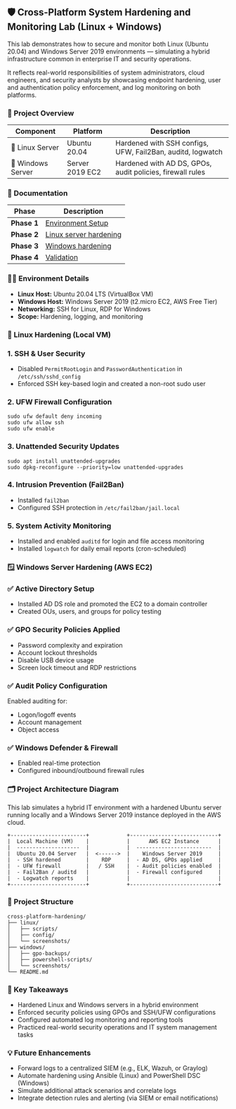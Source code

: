 ## 🛡️ Cross-Platform System Hardening and Monitoring Lab (Linux + Windows)

This lab demonstrates how to secure and monitor both Linux (Ubuntu 20.04) and Windows Server 2019 environments — simulating a hybrid infrastructure common in enterprise IT and security operations.

It reflects real-world responsibilities of system administrators, cloud engineers, and security analysts by showcasing endpoint hardening, user and authentication policy enforcement, and log monitoring on both platforms.

### 🧰 Project Overview

| Component         | Platform        | Description                                                |
| ----------------- | --------------- | ---------------------------------------------------------- |
| 🔐 Linux Server   | Ubuntu 20.04    | Hardened with SSH configs, UFW, Fail2Ban, auditd, logwatch |
| 🔐 Windows Server | Server 2019 EC2 | Hardened with AD DS, GPOs, audit policies, firewall rules  |

### 📄 Documentation
| Phase       | Description                                               |
| ----------- | --------------------------------------------------------- |
| **Phase 1** | [Environment Setup](https://github.com/sammiet03/Linux-Hardening-and-Monitoring/blob/main/documentation/PHASE1_ENVIRONMENT.md)          |
| **Phase 2** | [Linux server hardening](https://github.com/sammiet03/Linux-Hardening-and-Monitoring/blob/main/documentation/PHASE2_LINUX_HARDENING.md) |
| **Phase 3** | [Windows hardening](https://github.com/sammiet03/Linux-Hardening-and-Monitoring/blob/main/documentation/PHASE3_WINDOWS_HARDENING.md)    |
| **Phase 4** | [Validation](https://github.com/sammiet03/Linux-Hardening-and-Monitoring/blob/main/documentation/PHASE4_VALIDATION.MD)    |


### 🧑‍💻 Environment Details

* **Linux Host:** Ubuntu 20.04 LTS (VirtualBox VM)
* **Windows Host:** Windows Server 2019 (t2.micro EC2, AWS Free Tier)
* **Networking:** SSH for Linux, RDP for Windows
* **Scope:** Hardening, logging, and monitoring


### 🔧 Linux Hardening (Local VM)

### 1. SSH & User Security

* Disabled `PermitRootLogin` and `PasswordAuthentication` in `/etc/ssh/sshd_config`
* Enforced SSH key-based login and created a non-root sudo user

### 2. UFW Firewall Configuration

```
sudo ufw default deny incoming
sudo ufw allow ssh
sudo ufw enable
```

### 3. Unattended Security Updates

```
sudo apt install unattended-upgrades
sudo dpkg-reconfigure --priority=low unattended-upgrades
```

### 4. Intrusion Prevention (Fail2Ban)

* Installed `fail2ban`
* Configured SSH protection in `/etc/fail2ban/jail.local`

### 5. System Activity Monitoring

* Installed and enabled `auditd` for login and file access monitoring
* Installed `logwatch` for daily email reports (cron-scheduled)


### 🪟 Windows Server Hardening (AWS EC2)

### ✅ Active Directory Setup

* Installed AD DS role and promoted the EC2 to a domain controller
* Created OUs, users, and groups for policy testing

### ✅ GPO Security Policies Applied

* Password complexity and expiration
* Account lockout thresholds
* Disable USB device usage
* Screen lock timeout and RDP restrictions

### ✅ Audit Policy Configuration

Enabled auditing for:

* Logon/logoff events
* Account management
* Object access

### ✅ Windows Defender & Firewall

* Enabled real-time protection
* Configured inbound/outbound firewall rules


### 🗂️ Project Architecture Diagram

This lab simulates a hybrid IT environment with a hardened Ubuntu server running locally and a Windows Server 2019 instance deployed in the AWS cloud.

```
+------------------------+            +----------------------------+
|  Local Machine (VM)    |            |      AWS EC2 Instance      |
|  --------------------  |            |  ------------------------  |
|  Ubuntu 20.04 Server   |  <------>  |    Windows Server 2019     |
|  - SSH hardened        |    RDP     |  - AD DS, GPOs applied     |
|  - UFW firewall        |   / SSH    |  - Audit policies enabled  |
|  - Fail2Ban / auditd   |            |  - Firewall configured     |
|  - Logwatch reports    |            |                            |
+------------------------+            +----------------------------+
```


### 📂 Project Structure

```
cross-platform-hardening/
├── linux/
│   ├── scripts/
│   ├── config/
│   └── screenshots/
├── windows/
│   ├── gpo-backups/
│   ├── powershell-scripts/
│   └── screenshots/
└── README.md
```

### 📌 Key Takeaways

* Hardened Linux and Windows servers in a hybrid environment
* Enforced security policies using GPOs and SSH/UFW configurations
* Configured automated log monitoring and reporting tools
* Practiced real-world security operations and IT system management tasks


### 💡 Future Enhancements

* Forward logs to a centralized SIEM (e.g., ELK, Wazuh, or Graylog)
* Automate hardening using Ansible (Linux) and PowerShell DSC (Windows)
* Simulate additional attack scenarios and correlate logs
* Integrate detection rules and alerting (via SIEM or email notifications)

